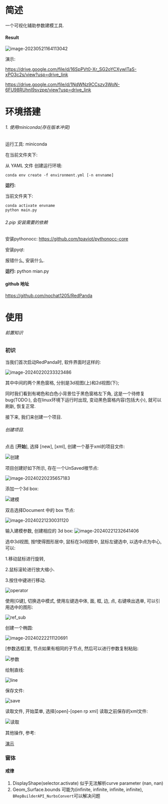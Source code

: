 

# 简述

一个可视化辅助参数建模工具.

#### Result

![image-20230521164113042](/MarkDownImages/image-20230521164113042.png)



演示:

https://drive.google.com/file/d/16SpPVt0-Xr_SG2oYCXywITaS-xPO3c2s/view?usp=drive_link

https://drive.google.com/file/d/1NdWNz9CCszv3WoN-6FU98RUhnI9svzpe/view?usp=drive_link



#  环境搭建

###### 1. 使用miniconda(存在版本冲突) 

运行工具: miniconda

在当前文件夹下:

从 YAML 文件 创建运行环境:

```shell
conda env create -f environment.yml [-n envname]

```



**运行:**

当前文件夹下:

```sh
conda activate envname
python main.py
```



###### 2.pip 安装需要的依赖

安装pythonocc: https://github.com/tpaviot/pythonocc-core

安装pyqt:

报错什么, 安装什么.



**运行:** python mian.py



#### github 地址

https://github.com/nochat1205/RedPanda



# 使用

###### 前置知识





### 初识

当我们首次启动RedPanda时, 软件界面时这样的:

![image-20240220233323486](\MarkDownImages\image-20240220233323486.png)

其中中间的两个黑色窗格, 分别是3d视图(上)和2d视图(下);

同时我们看到有褐色和白色小背景位于黑色窗格左下角, 这是一个待修复bug(TODO:), 会在linux环境下运行时出现, 变动黑色窗格内容(包括大小), 就可以刷新, 恢复正常.

接下来, 我们来创建一个项目.

###### 创建项目.

点击 [**开始**], 选择 [new], [xml], 创建一个基于xml的项目文件:

![创建](/MarkDownImages/创建.png)

项目创建好如下所示, 存在一个UnSaved根节点:

![image-20240220235657183](/MarkDownImages/image-20240220235657183.png)

添加一个3d box:

![建模](/MarkDownImages/建模.png)

双击选择Document 中的 box 节点:

![image-20240221230031120](/MarkDownImages/image-20240221230031120.png)

输入建模参数, 创建相应的 3d box:
![image-20240221232641406](\MarkDownImages/image-20240221232641406.png)

选中3d视图, 按f使得图形居中, 鼠标在3d视图中, 鼠标左键选中, 以选中点为中心, 可以:

1.移动鼠标进行旋转, 

2.鼠标滚轮进行放大缩小.

3.按住中键进行移动.

![operator](/MarkDownImages/operator.gif)

使用[G键], 切换选中模式, 使用左键选中体, 面, 框, 边, 点, 右键唤出选单, 可以引用选中的图形:

![ref_sub](/MarkDownImages/ref_sub.gif)

创建一个椭圆:

![image-20240222211120691](/MarkDownImages/image-20240222211120691.png)

[参数选框]里, 节点如果有相同的子节点, 然后可以进行参数复制粘贴:

![参数](/MarkDownImages/参数-1708607887358.gif)

绘制直线:

![line](/MarkDownImages/line.gif)

保存文件:

![save](/MarkDownImages/save.png)

读取文件, 开始菜单, 选择[open]-[open rp xml] 读取之前保存的xml文件:

![读取](/MarkDownImages/读取.png)

其他操作, 参考:

[ 演示 ](#Result)



### 窗体





#### 戒律

1. DisplayShape(selector.activate) 似乎无法解析curve parameter (nan, nan)
2. Geom_Surface.bounds 可能为(infinite, infinite, infinite, infinite), `BRepBuilderAPI_NurbsConvert`可以解决问题

